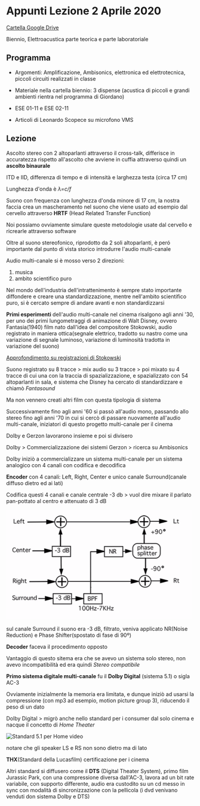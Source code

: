 # Appunti Lezione 2 Aprile 2020

[Cartella Google Drive](https://drive.google.com/drive/folders/0B--_h5RB_vmyR3FnajlkSE1zNG8?usp=sharing)

Biennio, Elettroacustica parte teorica e parte laboratoriale


## Programma

- Argomenti: Amplificazione, Ambisonics, elettronica ed elettrotecnica, piccoli circuiti realizzati in classe

- Materiale nella cartella biennio: 3 dispense (acustica di piccoli e grandi ambienti rientra nel programma di Giordano)

- ESE 01-11 e ESE 02-11

- Articoli di Leonardo Scopece su microfono VMS

## Lezione

Ascolto stereo con 2 altoparlanti attraverso il cross-talk, differisce in accuratezza rispetto all'ascolto che avviene in cuffia attraverso quindi un **ascolto binaurale**

ITD e IID, differenza di tempo e di intensità e larghezza testa (circa 17 cm)

Lunghezza d'onda è _λ=c/f_

Suono con frequenza con lunghezza d'onda minore di 17 cm, la nostra faccia crea un mascheramento nel suono che viene usato ad esempio dal cervello attraverso **HRTF** (Head Related Transfer Function)

Noi possiamo ovviamente simulare queste metodologie usate dal cervello e ricrearle attraverso software

Oltre al suono stereofonico, riprodotto da 2 soli altoparlanti, è peró importante dal punto di vista storico introdurre l'audio multi-canale

Audio multi-canale si è mosso verso 2 direzioni:
1) musica
2) ambito scientifico puro

Nel mondo dell'industria dell'intrattenimento è sempre stato importante diffondere e creare una standardizzazione, mentre nell'ambito scientifico puro, si è cercato sempre di andare avanti e non standardizzarsi

**Primi esperimenti** dell'audio multi-canale nel cinema risalgono agli anni '30, per uno dei primi lungometraggi di animazione di Walt Disney, ovvero Fantasia(1940) film nato dall'idea del compositore Stokowski, audio registrato in maniera ottica(segnale elettrico, tradotto su nastro come una variazione di segnale luminoso, variazione di luminosità tradotta in variazione del suono)

[Approfondimento su registrazioni di Stokowski](https://www.stokowski.org/1939_1940_Electrical_Recordings_Stokowski.htm)

Suono registrato su 8 tracce > mix audio su 3 tracce > poi mixato su 4 tracce di cui una con la traccia di spazializzazione, e spazializzato con 54 altoparlanti in sala, e sistema che Disney ha cercato di standardizzare e chiamò _Fantasound_

Ma non vennero creati altri film con questa tipologia di sistema

Successivamente fino agli anni '60 si passò all'audio mono, passando allo stereo fino agli anni '70 in cui si cercò di passare nuovamente all'audio multi-canale, iniziatori di questo progetto multi-canale per il cinema

Dolby e Gerzon lavorarono insieme e poi si divisero

Dolby > Commercializzazione dei sistemi
Gerzon > ricerca su Ambisonics

Dolby iniziò a commercializzare un sistema multi-canale per un sistema analogico con 4 canali con codifica e decodifica

**Encoder** con 4 canali: Left, Right, Center e unico canale Surround(canale diffuso dietro ed ai lati)

Codifica questi 4 canali e canale centrale -3 db > vuol dire mixare il parlato pan-pottato al centro e attenuato di 3 dB

![Dolby sorround schema](https://github.com/SMERM/BN-Tedesco/blob/master/COME-04/20200402/Dolby_Sorround.png)

sul canale Surround il suono era -3 dB, filtrato, veniva applicato NR(Noise Reduction) e Phase Shifter(spostato di fase di 90º)

**Decoder** faceva il procedimento opposto

Vantaggio di questo sitema era che se avevo un sistema solo stereo, non avevo incompatibilità ed era quindi _Stereo compatibile_

**Primo sistema digitale multi-canale** fu il **Dolby Digital** (sistema 5.1) o sigla AC-3

Ovviamente inizialmente la memoria era limitata, e dunque iniziò ad usarsi la compressione (con mp3 ad esempio, motion picture group 3), riducendo il peso di un dato

Dolby Digital > migrò anche nello standard per i consumer dal solo cinema e nacque il concetto di _Home Theater_

![Standard 5.1 per Home video]()

notare che gli speaker LS e RS non sono dietro ma di lato

**THX**(Standard della Lucasfilm) certificazione per i cinema

Altri standard si diffusero come il **DTS** (Digital Theater System), primo film Jurassic Park, con una compressione diversa dall'AC-3, lavora ad un bit rate variabile, con supporto differente, audio era custodito su un cd messo in sync con modalità di sincronizzazione con la pellicola (i dvd venivano venduti don sistema Dolby e DTS)
